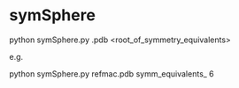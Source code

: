 # symSphere

python symSphere.py <structure>.pdb <root_of_symmetry_equivalents> <distance>

e.g.

python symSphere.py refmac.pdb symm_equivalents_ 6
